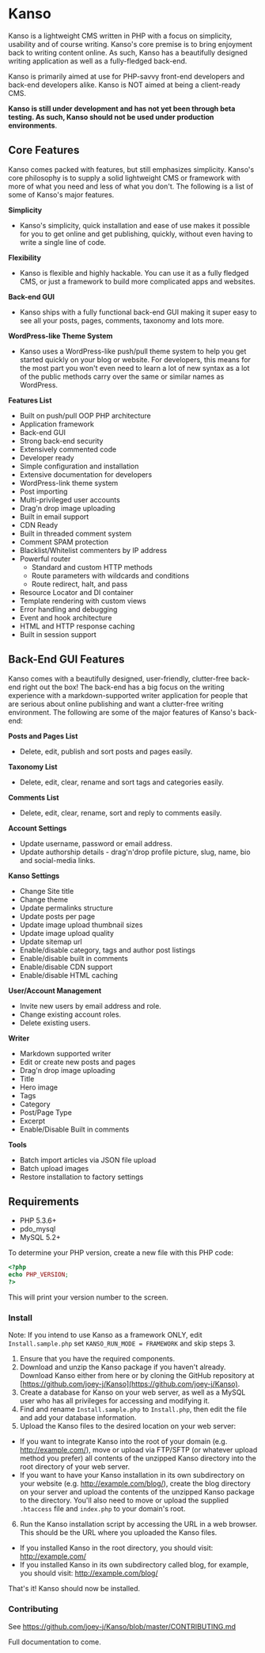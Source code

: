 # Kanso
Kanso is a lightweight CMS written in PHP with a focus on simplicity, usability and of course writing. Kanso's core premise is to bring enjoyment back to writing content online. As such, Kanso has a beautifully designed writing application as well as a fully-fledged back-end.

Kanso is primarily aimed at use for PHP-savvy front-end developers and back-end developers alike. Kanso is NOT aimed at being a client-ready CMS.

**Kanso is still under development and has not yet been through beta testing. As such, Kanso should not be used under production environments**.

## Core Features

Kanso comes packed with features, but still emphasizes simplicity. Kanso's core philosophy is to supply a solid lightweight CMS or framework with more of what you need and less of what you don't. The following is a list of some of Kanso's major features.

**Simplicity**
- Kanso's simplicity, quick installation and ease of use makes it possible for you to get online and get publishing, quickly, without even having to write a single line of code.

**Flexibility**
- Kanso is flexible and highly hackable. You can use it as a fully fledged CMS, or just a framework to build more complicated apps and websites.

**Back-end GUI**
- Kanso ships with a fully functional back-end GUI making it super easy to see all your posts, pages, comments, taxonomy and lots more.

**WordPress-like Theme System**
- Kanso uses a WordPress-like push/pull theme system to help you get started quickly on your blog or website. For developers, this means for the most part you won't even need to learn a lot of new syntax as a lot of the public methods carry over the same or similar names as WordPress. 

**Features List**
- Built on push/pull OOP PHP architecture
- Application framework
- Back-end GUI
- Strong back-end security
- Extensively commented code
- Developer ready
- Simple configuration and installation
- Extensive documentation for developers
- WordPress-link theme system
- Post importing
- Multi-privileged user accounts
- Drag'n drop image uploading
- Built in email support
- CDN Ready
- Built in threaded comment system
- Comment SPAM protection
- Blacklist/Whitelist commenters by IP address
- Powerful router
    * Standard and custom HTTP methods
    * Route parameters with wildcards and conditions
    * Route redirect, halt, and pass
- Resource Locator and DI container
- Template rendering with custom views
- Error handling and debugging
- Event and hook architecture
- HTML and HTTP response caching
- Built in session support

## Back-End GUI Features
Kanso comes with a beautifully designed, user-friendly, clutter-free back-end right out the box! The back-end has a big focus on the writing experience with a markdown-supported writer application for people that are serious about online publishing and want a clutter-free writing environment. The following are some of the major features of Kanso's back-end:


**Posts and Pages List**
- Delete, edit, publish and sort posts and pages easily.

**Taxonomy List**
- Delete, edit, clear, rename and sort tags and categories easily.

**Comments List**
- Delete, edit, clear, rename, sort and reply to comments easily.

**Account Settings**
- Update username, password or email address.
- Update authorship details - drag'n'drop profile picture, slug, name, bio and social-media links.

**Kanso Settings**
- Change Site title
- Change theme
- Update permalinks structure
- Update posts per page
- Update image upload thumbnail sizes
- Update image upload quality
- Update sitemap url
- Enable/disable category, tags and author post listings
- Enable/disable built in comments
- Enable/disable CDN support
- Enable/disable HTML caching

**User/Account Management**
- Invite new users by email address and role.
- Change existing account roles.
- Delete existing users.

**Writer**
- Markdown supported writer
- Edit or create new posts and pages
- Drag'n drop image uploading
- Title
- Hero image
- Tags
- Category
- Post/Page Type
- Excerpt
- Enable/Disable Built in comments

**Tools**
- Batch import articles via JSON file upload
- Batch upload images
- Restore installation to factory settings
    
## Requirements
- PHP 5.3.6+
- pdo_mysql
- MySQL 5.2+

To determine your PHP version, create a new file with this PHP code: 
```php
<?php 
echo PHP_VERSION;
?>
```
This will print your version number to the screen.

### Install

Note: If you intend to use Kanso as a framework ONLY, edit `Install.sample.php` set `KANSO_RUN_MODE = FRAMEWORK` and skip steps 3.

1. Ensure that you have the required components.
2. Download and unzip the Kanso package if you haven't already. Download Kanso either from here or by cloning the GitHub repository at [https://github.com/joey-j/Kanso](https://github.com/joey-j/Kanso).
3. Create a database for Kanso on your web server, as well as a MySQL user who has all privileges for accessing and modifying it.
4. Find and rename `Install.sample.php` to `Install.php`, then edit the file and add your database information.
5. Upload the Kanso files to the desired location on your web server:
 * If you want to integrate Kanso into the root of your domain (e.g. http://example.com/), move or upload via FTP/SFTP (or whatever upload method you prefer) all contents of the unzipped Kanso directory into the root directory of your web server.
 * If you want to have your Kanso installation in its own subdirectory on your website (e.g. http://example.com/blog/), create the blog directory on your server and upload the contents of the unzipped Kanso package to the directory. You'll also need to move or upload the supplied `.htaccess` file and `index.php` to your domain's root.
6. Run the Kanso installation script by accessing the URL in a web browser. This should be the URL where you uploaded the Kanso files.
 * If you installed Kanso in the root directory, you should visit: http://example.com/
 * If you installed Kanso in its own subdirectory called blog, for example, you should visit: http://example.com/blog/

That's it! Kanso should now be installed.

### Contributing

See https://github.com/joey-j/Kanso/blob/master/CONTRIBUTING.md

Full documentation to come.

